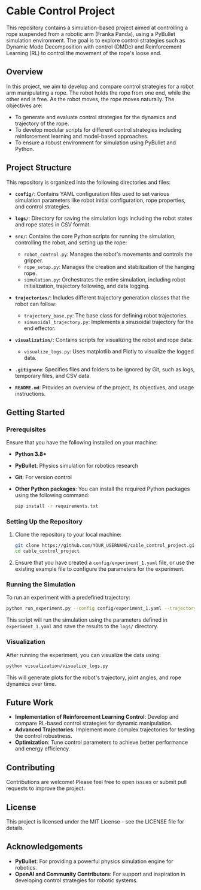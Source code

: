 # Cable Control Project

This repository contains a simulation-based project aimed at controlling a rope suspended from a robotic arm (Franka Panda), using a PyBullet simulation environment. The goal is to explore control strategies such as Dynamic Mode Decomposition with control (DMDc) and Reinforcement Learning (RL) to control the movement of the rope's loose end.

## Overview

In this project, we aim to develop and compare control strategies for a robot arm manipulating a rope. The robot holds the rope from one end, while the other end is free. As the robot moves, the rope moves naturally. The objectives are:

- To generate and evaluate control strategies for the dynamics and trajectory of the rope.
- To develop modular scripts for different control strategies including reinforcement learning and model-based approaches.
- To ensure a robust environment for simulation using PyBullet and Python.

## Project Structure

This repository is organized into the following directories and files:

- **`config/`**: Contains YAML configuration files used to set various simulation parameters like robot initial configuration, rope properties, and control strategies.

- **`logs/`**: Directory for saving the simulation logs including the robot states and rope states in CSV format.

- **`src/`**: Contains the core Python scripts for running the simulation, controlling the robot, and setting up the rope:
  - `robot_control.py`: Manages the robot's movements and controls the gripper.
  - `rope_setup.py`: Manages the creation and stabilization of the hanging rope.
  - `simulation.py`: Orchestrates the entire simulation, including robot initialization, trajectory following, and data logging.

- **`trajectories/`**: Includes different trajectory generation classes that the robot can follow:
  - `trajectory_base.py`: The base class for defining robot trajectories.
  - `sinusoidal_trajectory.py`: Implements a sinusoidal trajectory for the end effector.

- **`visualization/`**: Contains scripts for visualizing the robot and rope data:
  - `visualize_logs.py`: Uses matplotlib and Plotly to visualize the logged data.

- **`.gitignore`**: Specifies files and folders to be ignored by Git, such as logs, temporary files, and CSV data.

- **`README.md`**: Provides an overview of the project, its objectives, and usage instructions.

## Getting Started

### Prerequisites

Ensure that you have the following installed on your machine:

- **Python 3.8+**
- **PyBullet**: Physics simulation for robotics research
- **Git**: For version control
- **Other Python packages**: You can install the required Python packages using the following command:
  
  ```sh
  pip install -r requirements.txt
  ```

### Setting Up the Repository

1. Clone the repository to your local machine:
   ```sh
   git clone https://github.com/YOUR_USERNAME/cable_control_project.git
   cd cable_control_project
   ```
2. Ensure that you have created a `config/experiment_1.yaml` file, or use the existing example file to configure the parameters for the experiment.

### Running the Simulation

To run an experiment with a predefined trajectory:

```sh
python run_experiment.py --config config/experiment_1.yaml --trajectory sinusoidal
```

This script will run the simulation using the parameters defined in `experiment_1.yaml` and save the results to the `logs/` directory.

### Visualization

After running the experiment, you can visualize the data using:

```sh
python visualization/visualize_logs.py
```

This will generate plots for the robot's trajectory, joint angles, and rope dynamics over time.

## Future Work

- **Implementation of Reinforcement Learning Control**: Develop and compare RL-based control strategies for dynamic manipulation.
- **Advanced Trajectories**: Implement more complex trajectories for testing the control robustness.
- **Optimization**: Tune control parameters to achieve better performance and energy efficiency.

## Contributing

Contributions are welcome! Please feel free to open issues or submit pull requests to improve the project.

## License

This project is licensed under the MIT License - see the LICENSE file for details.

## Acknowledgements

- **PyBullet**: For providing a powerful physics simulation engine for robotics.
- **OpenAI and Community Contributors**: For support and inspiration in developing control strategies for robotic systems.

